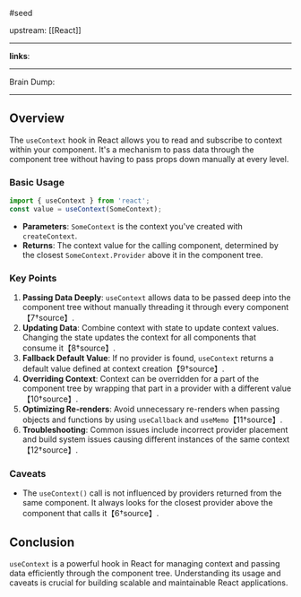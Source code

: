 #seed 

upstream: [[React]]


---

**links**: 

---

Brain Dump: 

--- 

## Overview
The `useContext` hook in React allows you to read and subscribe to context within your component. It's a mechanism to pass data through the component tree without having to pass props down manually at every level.

### Basic Usage
```javascript
import { useContext } from 'react';
const value = useContext(SomeContext);
```
- **Parameters**: `SomeContext` is the context you've created with `createContext`.
- **Returns**: The context value for the calling component, determined by the closest `SomeContext.Provider` above it in the component tree.

### Key Points
1. **Passing Data Deeply**: `useContext` allows data to be passed deep into the component tree without manually threading it through every component【7†source】.
2. **Updating Data**: Combine context with state to update context values. Changing the state updates the context for all components that consume it【8†source】.
3. **Fallback Default Value**: If no provider is found, `useContext` returns a default value defined at context creation【9†source】.
4. **Overriding Context**: Context can be overridden for a part of the component tree by wrapping that part in a provider with a different value【10†source】.
5. **Optimizing Re-renders**: Avoid unnecessary re-renders when passing objects and functions by using `useCallback` and `useMemo`【11†source】.
6. **Troubleshooting**: Common issues include incorrect provider placement and build system issues causing different instances of the same context【12†source】.

### Caveats
- The `useContext()` call is not influenced by providers returned from the same component. It always looks for the closest provider above the component that calls it【6†source】.

## Conclusion
`useContext` is a powerful hook in React for managing context and passing data efficiently through the component tree. Understanding its usage and caveats is crucial for building scalable and maintainable React applications.






